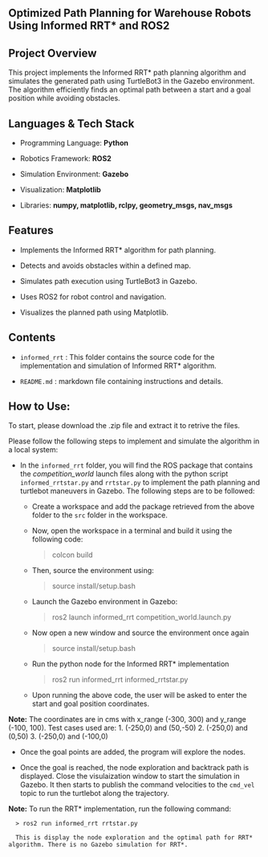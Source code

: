 ## Optimized Path Planning for Warehouse Robots Using Informed RRT* and ROS2

## Project Overview

This project implements the Informed RRT* path planning algorithm and simulates the generated path using TurtleBot3 in the Gazebo environment. The algorithm efficiently finds an optimal path between a start and a goal position while avoiding obstacles.

## Languages & Tech Stack

- Programming Language: **Python**

- Robotics Framework: **ROS2**
  
- Simulation Environment: **Gazebo**
  
- Visualization: **Matplotlib**

- Libraries: **numpy, matplotlib, rclpy, geometry_msgs, nav_msgs**

## Features

- Implements the Informed RRT* algorithm for path planning.

- Detects and avoids obstacles within a defined map.

- Simulates path execution using TurtleBot3 in Gazebo.

- Uses ROS2 for robot control and navigation.

- Visualizes the planned path using Matplotlib.

##  Contents

 - `informed_rrt` : This folder contains the source code for the implementation and simulation of Informed RRT* algorithm.

 - `README.md` : markdown file containing instructions and details.

##  How to Use:

To start, please download the .zip file and extract it to retrive the files.

Please follow the following steps to implement and simulate the algorithm in a local system:

   - In the `informed_rrt` folder, you will find the ROS package that contains the *competition_world* launch files along with the python script `informed_rrtstar.py` and `rrtstar.py` to implement the path planning and turtlebot maneuvers in Gazebo. The following steps are to be followed:

      - Create a workspace and add the package retrieved from the above folder to the `src` folder in the workspace.
      - Now, open the workspace in a terminal and build it using the following code:

         > colcon build

      - Then, source the environment using:

         > source install/setup.bash

      - Launch the Gazebo environment in Gazebo:

         > ros2 launch informed_rrt competition_world.launch.py 

      - Now open a new window and source the environment once again

         > source install/setup.bash

      - Run the python node for the Informed RRT* implementation

         > ros2 run informed_rrt informed_rrtstar.py

      - Upon running the above code, the user will be asked to enter the start and goal position coordinates.
   
   **Note:** The coordinates are in cms with x_range (-300, 300) and y_range (-100, 100). Test cases used are:
               1. (-250,0) and (50,-50)
               2. (-250,0) and (0,50)
               3. (-250,0) and (-100,0)

   - Once the goal points are added, the program will explore the nodes.

   - Once the goal is reached, the node exploration and backtrack path is displayed. Close the visulaization window to start the simulation in Gazebo. It then starts to publish the command velocities to the `cmd_vel` topic to run the turtlebot along the trajectory.

 **Note:** To run the RRT* implementation, run the following command:

      > ros2 run informed_rrt rrtstar.py

      This is display the node exploration and the optimal path for RRT* algorithm. There is no Gazebo simulation for RRT*.
